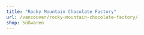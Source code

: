 ```yaml
---
title: "Rocky Mountain Chocolate Factory"
url: /vancouver/rocky-mountain-chocolate-factory/
shop: Süßwaren
---
```


